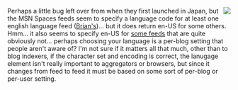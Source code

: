 <img src="http://www.duncanmackenzie.net/images/JapaneseLanguageFeeds.png" align="right" />Perhaps a little bug left over from when they first launched in Japan, but the MSN Spaces feeds seem to specify a language code for at least one english language feed ([Brian's](http://www.bufferoverrun.net))... but it does return en-US for some others. Hmm... it also seems to specify en-US for [some feeds](http://spaces.msn.com/godpapa123/) that are quite obviously not... perhaps choosing your language is a per-blog setting that people aren't aware of? I'm not sure if it matters all that much, other than to blog indexers, if the character set and encoding is correct, the lanugage element isn't really important to aggregators or browsers, but since it changes from feed to feed it must be based on some sort of per-blog or per-user setting.